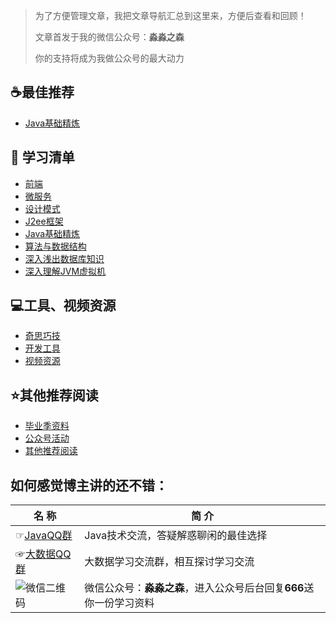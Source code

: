 > 为了方便管理文章，我把文章导航汇总到这里来，方便后查看和回顾！
>
> 文章首发于我的微信公众号：**淼淼之森**
>
> 你的支持将成为我做公众号的最大动力

## :coffee:最佳推荐 ##
- [Java基础精炼](src/best_recommendation/list_java_base.md)

## :page_facing_up: 学习清单 ##
- [前端](src/list/list_before.md)
- [微服务](src/list/list_java_microservice.md)
- [设计模式](src/list/list_design_patterns.md)
- [J2ee框架](src/list/list_java_frame.md)
- [Java基础精炼](src/best_recommendation/list_java_base.md)
- [算法与数据结构](src/list/list_java_algorithm_datastructure.md)
- [深入浅出数据库知识](src/list/list_java_database.md)
- [深入理解JVM虚拟机](src/list/list_java_jvm.md)

## :computer:工具、视频资源 ##
- [奇思巧技](src/computer/wonderful_skill.md)
- [开发工具](src/computer/development_tools.md)
- [视频资源](src/computer/video_resource.md)

## :star:其他推荐阅读 ##
- [毕业季资料](src/graduation.md)
- [公众号活动](src/activity.md)
- [其他推荐阅读](src/other.md)



## 如何感觉博主讲的还不错： 
 名 称 | 简 介
---|---
☞[JavaQQ群](//shang.qq.com/wpa/qunwpa?idkey=71137b9909c5ecb71893fe84621dad6fe059569f900b74ed8658cf21e5ba6747) | Java技术交流，答疑解惑聊闲的最佳选择
☞[大数据QQ群](//shang.qq.com/wpa/qunwpa?idkey=d39c67d5a9ec78096c0c6981a1bd0e72ef75892c55183e9322da73d48530740c) | 大数据学习交流群，相互探讨学习交流
![微信二维码](https://blog.mmzsblog.cn/images/weChat.jpg) | 微信公众号：**淼淼之森**，进入公众号后台回复**666**送你一份学习资料













